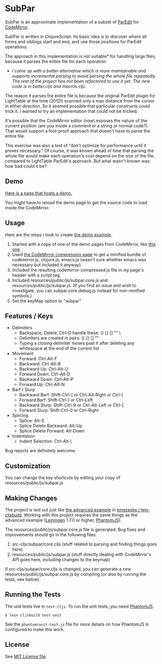 # SubPar

SubPar is an approximate implementation of a subset of
[ParEdit](http://emacswiki.org/emacs/ParEdit) for
[CodeMirror](http://codemirror.net/). 

SubPar is written in ClojureScript. Its basic idea is to discover where all forms and siblings start and end, and use those positions for ParEdit operations.

The approach in this implementation is not suitable* for handling large files, because it parses the entire file for each operation. 

* _I came up with a better alternative which is more maintainable and supports incremental parsing to avoid parsing the whole file repeatedly.
The rest of the project has not been refactored to use it yet. The new code is in better.cljs and macros.cljc._

The reason it parses the entire file is because the original ParEdit plugin for LightTable at the time (2012!) scanned only a max distance from the cursor in either direction. So it seemed possible that particular constructs could trick it. I wanted to try an implementation that could not be tricked.

It's possible that the CodeMirror editor (now) exposes the nature of the current position (are you inside a comment or a string or normal code?). That would support a fool-proof approach that doesn't have to parse the entire file.

This exercise was also a test of "don't optimize for performance until it proves necessary." Of course, it was known ahead of time that parsing the whole file would make each operation's cost depend on the size of the file, compared to LightTable ParEdit's approach. But what wasn't known was: how bad could it be?

## Demo

[Here is a page that hosts a demo.](http://htmlpreview.github.io/?https://github.com/achengs/subpar/blob/master/demo/normal.html)

You might have to reload the demo page to get the source code to load inside the CodeMirror.

## Usage

Here are the steps I took to create [the demo example](http://htmlpreview.github.com/?https://github.com/achengs/subpar/blob/master/demo/normal.html).

1. Started with a copy of one of the demo pages from CodeMirror, like
[this one](http://codemirror.net/mode/clojure/index.html).
2. Used [the CodeMirror compression
page](http://codemirror.net/doc/compress.html) to get a minified
bundle of codemirror.js, clojure.js, emacs.js (wasn't sure whether
emacs was necessary but included it anyway).
3. Included the resulting codemirror-compressed.js file in my page's header with a script tag.
4. Included resources/public/js/subpar.core.js and
resources/public/js/subpar.js. (If you find an issue and wish to investigate, you can subpar.core.debug.js instead for non-minified symbols.) 
5. Set the keyMap option to "subpar"

## Features / Keys

* Delimiters
  * Backspace, Delete, Ctrl-D handle these: () {} [] "" \
  * Delimiters are created in pairs: () {} [] ""
  * Typing a closing delimiter moves past it after deleting any whitespace at the end of the current list
* Movement
  * Forward: Ctrl-Alt-F
  * Backward: Ctrl-Alt-B
  * Backward Up: Ctrl-Alt-U
  * Forward Down: Ctrl-Alt-D
  * Backward Down: Ctrl-Alt-P
  * Forward Up: Ctrl-Alt-N
* Barf / Slurp
  * Backward Barf: Shift-Ctrl-[ or Ctrl-Alt-Right or Ctrl-]
  * Forward Barf: Shift-Ctrl-] or Ctrl-Left
  * Backward Slurp: Shift-Ctrl-9 or Ctrl-Alt-Left or Ctrl-[
  * Forward Slurp: Shift-Ctrl-0 or Ctrl-Right
* Splicing
  * Splice: Alt-S
  * Splice Delete Backward: Alt-Up
  * Splice Delete Forward: Alt-Down
* Indentation
  * Indent Selection: Ctrl-Alt-\

Bug reports are definitely welcome.

## Customization

You can change the key shortcuts by editing your copy of
resources/public/js/subpar.js 

## Making Changes

The project is laid out just like [the advanced
example](https://github.com/emezeske/lein-cljsbuild/tree/master/example-projects/advanced)
in [emezeske /
lein-cljsbuild](https://github.com/emezeske/lein-cljsbuild). Working
with this project requires the same things as the advanced example
([Leiningen](https://github.com/technomancy/leiningen) 1.7.0 or
higher, [PhantomJS](http://www.phantomjs.org)).

The resources/public/js/subpar.core.js file is generated. Bug fixes
and improvements should go in the following files:

1. src-cljs/subpar/core.cljs (stuff related to parsing and finding
things goes here)
2. resources/public/js/subpar.js (stuff directly dealing with
CodeMirror's API goes here, including changes to the keymap)

If src-cljs/subpar/core.cljs is changed, you can generate a new
resources/public/js/subpar.core.js by compiling (or also by running
the tests, see below).

## Running the Tests

The unit tests live in `test-cljs`. To run the unit tests, you need
[PhantomJS](http://www.phantomjs.org). 

    $ lein cljsbuild test unit

See the `phantom/unit-test.js` file for more details on how PhantomJS
is configured to make this work.

## License

See [MIT License file](https://github.com/achengs/subpar/blob/master/LICENSE).
